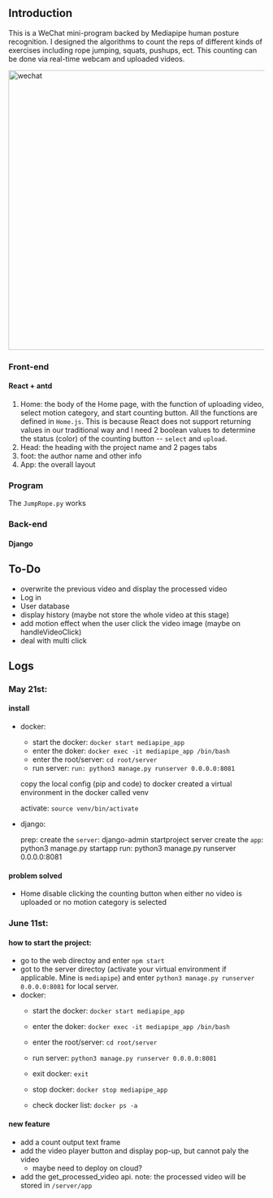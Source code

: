 ## Introduction
This is a WeChat mini-program backed by Mediapipe human posture recognition. I designed the algorithms to count the reps of different kinds of exercises including rope jumping, squats, pushups, ect. This counting can be done via real-time webcam and uploaded videos. 

<img width="551" alt="wechat" src="https://github.com/kyyahan3/mediapipe-counter/assets/93264144/bcb7dc3e-4828-4f7e-b544-a67eb07ab17a">

### Front-end
#### React + antd

1. Home: the body of the Home page, with the function of uploading video, select motion category, and start counting button. All the functions are defined in `Home.js`. This is because React does not support returning values in our traditional way and I need 2 boolean values to determine the status (color) of the counting button -- `select` and `upload`.
2. Head: the heading with the project name and 2 pages tabs
3. foot: the author name and other info
4. App: the overall layout

### Program
The `JumpRope.py` works

### Back-end
#### Django


## To-Do
- overwrite the previous video and display the processed video
- Log in 
- User database
- display history (maybe not store the whole video at this stage)
- add motion effect when the user click the video image (maybe on handleVideoClick)
- deal with multi click

## Logs
### May 21st:
#### install
- docker:
    - start the docker: `docker start mediapipe_app`
    - enter the doker: `docker exec -it mediapipe_app /bin/bash`
    - enter the root/server: `cd root/server`
    - run server: `run: python3 manage.py runserver 0.0.0.0:8081`

    copy the local config (pip and code) to docker
    created a virtual environment in the docker called venv

    activate: `source venv/bin/activate`

- django:

    prep:
    create the `server`: django-admin startproject server
    create the `app`: python3 manage.py startapp
    run: python3 manage.py runserver 0.0.0.0:8081
    
#### problem solved
- Home disable clicking the counting button when either no video is uploaded or no motion category is selected


### June 11st:
#### how to start the project:
- go to the web directoy and enter `npm start`
- got to the server directoy (activate your virtual environment if applicable. Mine is `mediapipe`) and enter `python3 manage.py runserver 0.0.0.0:8081` for local server.
- docker:
    - start the docker: `docker start mediapipe_app`
    - enter the doker: `docker exec -it mediapipe_app /bin/bash`
    - enter the root/server: `cd root/server`
    - run server: `python3 manage.py runserver 0.0.0.0:8081`

    - exit docker: `exit`
    - stop docker: `docker stop mediapipe_app`
    - check docker list: `docker ps -a`

#### new feature
- add a count output text frame
- add the video player button and display pop-up, but cannot paly the video
    - maybe need to deploy on cloud?
- add the get_processed_video api. note: the processed video will be stored in `/server/app`

